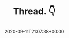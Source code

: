 ---
retweeted: false
source: <a href="https://mobile.twitter.com" rel="nofollow">Twitter Web App</a>
entities:
  hashtags: []
  symbols: []
  user_mentions: []
  urls:
  - url: https://t.co/WYttWShzCt
    expanded_url: https://twitter.com/ardenthistorian/status/1304461824159608832
    display_url: twitter.com/ardenthistoria…
    indices:
    - '10'
    - '33'
display_text_range:
- '0'
- '33'
favorite_count: '0'
id_str: '1304527041149177856'
truncated: false
retweet_count: '0'
id: '1304527041149177856'
possibly_sensitive: false
created_at: Fri Sep 11 21:07:38 +0000 2020
favorited: false
full_text: "Thread. \U0001F447"
lang: en
quote_url: https://twitter.com/ardenthistorian/status/1304461824159608832
tags:
- pesos/twitter
date: '2020-09-11T21:07:38+00:00'
src: https://twitter.com/bascht/status/1304527041149177856
original_url: https://twitter.com/bascht/status/1304527041149177856
type: twitter_tweet
text: "Thread. \U0001F447"
title: "Thread. \U0001F447\n"

---